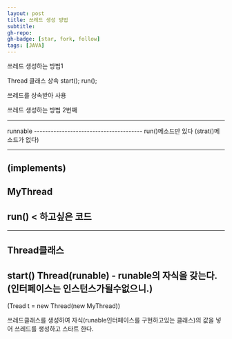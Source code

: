 ```yaml
---
layout: post
title: 쓰레드 생성 방법
subtitle: 
gh-repo: 
gh-badge: [star, fork, follow]
tags: [JAVA]
---
```


쓰레드 생성하는 방법1

Thread 클래스 상속
start();
run();

쓰레드를 상속받아 사용 



쓰레드 생성하는 방법 2번째

---------------------------------------
<interface>
runnable
---------------------------------------
run()메소드만 있다 (strat()메소드가 없다)


---------------------------------------
(implements)
---------------------------------------            
MyThread   
---------------------------------------                      
run() < 하고싶은 코드         
---------------------------------------


---------------------------------------
Thread클래스 
---------------------------------------
start()
Thread(runable)     - runable의 자식을 갖는다.(인터페이스는 인스턴스가될수없으니.)
---------------------------------------     
                      
(Tread t = new Thread(new MyThread))



쓰레드클래스를 생성하여 자식(runable인터페이스를 구현하고있는 클래스)의 값을 넣어 쓰레드를 생성하고 스타트 한다.


